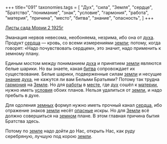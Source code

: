 +++
title="091"
taxonomies.tags = [
 "Дух",
 "сила",
 "Земля",
 "сердце",
 "Братство",
 "понимание",
 "знак",
 "условие",
 "гармония",
 "работа",
 "материя",
 "причина",
 "место",
 "битва",
 "знание",
 "опасность",
]
+++

[Листы сада Мории 2 1925г](/agni/1925)

Эманация нервов невесома, необоняема, незрима, ибо она от [духа](/tags/Дух). Продукт [сердца](/tags/[сердце](/tags/сердце)) — кровь, со всеми измерениями [земли](/tags/Земля); потому, когда говорят: «Надо почувствовать сердцем», это значит, надо применить к земному плану.   

Единым мостом между пониманием [духа](/tags/Дух) и принятием [земли](/tags/Земля) являются белые шарики. Но вы знаете, какая [битва](/tags/битва) сопровождает их существование. Белые шарики, подверженные силам [земли](/tags/Земля) и несущие [знание](/tags/знание) [духа](/tags/Дух), не кажутся ли вам Белыми Братьями? Потому так трудна [гармония](/tags/гармония) на [Земле](/tags/Земля). Но для [работы](/tags/работа) в [месте](/tags/место), где [дух](/tags/Дух) сошёл к [материи](/tags/материя), нужно иметь [условия](/tags/условие) обоих планов. Нельзя удалиться от [земли](/tags/Земля), и надо пребыть в духе.   

Для одоления [земных](/tags/Земля) формул нужно иметь прочный канал [сердца](/tags/[сердце](/tags/сердце)), ибо отражение знаков [земли](/tags/Земля) несёт [опасные](/tags/опасность) искры. Но для [Земли](/tags/Земля) всё должно совершиться на [земном](/tags/Земля) плане. В этом главная причина бытия Братства здесь.   

Потому по [земле](/tags/Земля) надо дойти до Нас, открыть Нас, как руду серебряную, лучшую под корою [земли](/tags/Земля).   

